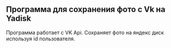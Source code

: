 ## Программа для сохранения фото с Vk на Yadisk ##
Программа работает c VK Api. Сохраняет фото на яндекс диск используя id пользователя.
